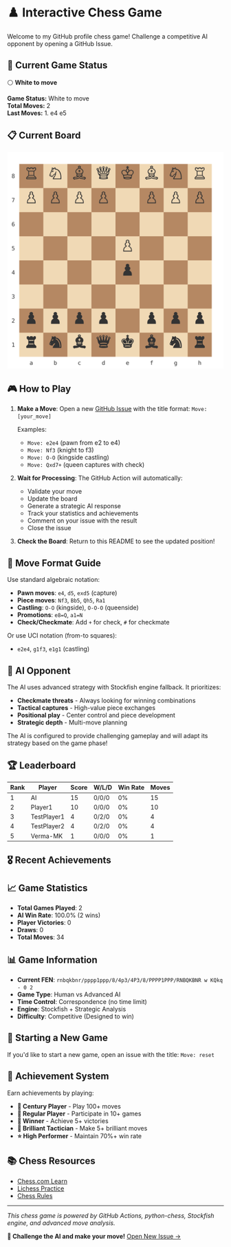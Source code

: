 # ♟️ Interactive Chess Game

Welcome to my GitHub profile chess game! Challenge a competitive AI opponent by opening a GitHub Issue.

## 🏁 Current Game Status

⚪ **White to move**

**Game Status:** White to move  
**Total Moves:** 2  
**Last Moves:** 1. e4 e5

## 📋 Current Board

![Chess Board](board.svg)

## 🎮 How to Play

1. **Make a Move**: Open a new [GitHub Issue](../../issues/new) with the title format: `Move: [your_move]`
   
   Examples:
   - `Move: e2e4` (pawn from e2 to e4)
   - `Move: Nf3` (knight to f3)
   - `Move: O-O` (kingside castling)
   - `Move: Qxd7+` (queen captures with check)

2. **Wait for Processing**: The GitHub Action will automatically:
   - Validate your move
   - Update the board
   - Generate a strategic AI response
   - Track your statistics and achievements
   - Comment on your issue with the result
   - Close the issue

3. **Check the Board**: Return to this README to see the updated position!

## 📝 Move Format Guide

Use standard algebraic notation:
- **Pawn moves**: `e4`, `d5`, `exd5` (capture)
- **Piece moves**: `Nf3`, `Bb5`, `Qh5`, `Ra1`
- **Castling**: `O-O` (kingside), `O-O-O` (queenside)  
- **Promotions**: `e8=Q`, `a1=N`
- **Check/Checkmate**: Add `+` for check, `#` for checkmate

Or use UCI notation (from-to squares):
- `e2e4`, `g1f3`, `e1g1` (castling)

## 🤖 AI Opponent

The AI uses advanced strategy with Stockfish engine fallback. It prioritizes:
- **Checkmate threats** - Always looking for winning combinations
- **Tactical captures** - High-value piece exchanges
- **Positional play** - Center control and piece development
- **Strategic depth** - Multi-move planning

The AI is configured to provide challenging gameplay and will adapt its strategy based on the game phase!


## 🏆 Leaderboard

| Rank | Player | Score | W/L/D | Win Rate | Moves |
|------|--------|-------|-------|----------|-------|
| 1 | AI | 15 | 0/0/0 | 0% | 15 |
| 2 | Player1 | 10 | 0/0/0 | 0% | 10 |
| 3 | TestPlayer1 | 4 | 0/2/0 | 0% | 4 |
| 4 | TestPlayer2 | 4 | 0/2/0 | 0% | 4 |
| 5 | Verma-MK | 1 | 0/0/0 | 0% | 1 |

## 🎖️ Recent Achievements


## 📈 Game Statistics

- **Total Games Played**: 2
- **AI Win Rate**: 100.0% (2 wins)
- **Player Victories**: 0
- **Draws**: 0
- **Total Moves**: 34


## 📊 Game Information

- **Current FEN**: `rnbqkbnr/pppp1ppp/8/4p3/4P3/8/PPPP1PPP/RNBQKBNR w KQkq - 0 2`
- **Game Type**: Human vs Advanced AI
- **Time Control**: Correspondence (no time limit)
- **Engine**: Stockfish + Strategic Analysis
- **Difficulty**: Competitive (Designed to win)

## 🔄 Starting a New Game

If you'd like to start a new game, open an issue with the title: `Move: reset`

## 🏅 Achievement System

Earn achievements by playing:
- **🏃 Century Player** - Play 100+ moves
- **🎯 Regular Player** - Participate in 10+ games  
- **👑 Winner** - Achieve 5+ victories
- **💎 Brilliant Tactician** - Make 5+ brilliant moves
- **⭐ High Performer** - Maintain 70%+ win rate

## 📚 Chess Resources

- [Chess.com Learn](https://www.chess.com/learn)
- [Lichess Practice](https://lichess.org/practice)
- [Chess Rules](https://www.chess.com/learn-how-to-play-chess)

---

*This chess game is powered by GitHub Actions, python-chess, Stockfish engine, and advanced move analysis.*

**🎯 Challenge the AI and make your move!** [Open New Issue →](../../issues/new)
